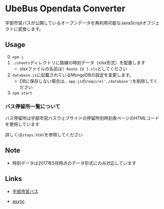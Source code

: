 # UbeBus Opendata Converter

宇部市営バスが公開しているオープンデータを再利用可能なJavaScriptオブジェクトに変換します。

## Usage

0. `npm i`
1. `./sheets`ディレクトリに路線の時刻データ（xlsx形式）を配置します
    * xlsxファイルの名前は`[ Route ID ].xls`としてください
2. `database.js`に記載されているMongoDBの設定を変更します。
    * DBに保存しない場合は、`app.js`の`require('./database')`を削除してください
3. `npm start`

### バス停留所一覧について

バス停留所は宇部市営バスウェブサイトの停留所別時刻表ページのHTMLコードを使用しています

詳しくは`stops.html`を参照してください

## Note

* 時刻データは2017年5月時点のデータ形式にのみ対応しています

## Links

* [宇部市営バス](http://www.ubebus.jp/)

* [async](https://www.npmjs.com/package/async)